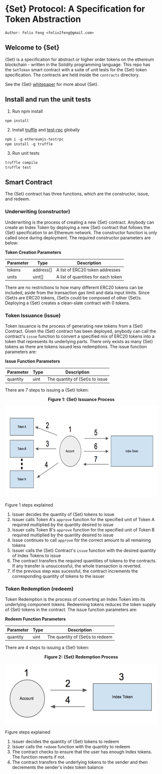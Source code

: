 # {Set} Protocol: A Specification for Token Abstraction
```
Author: Felix Feng <felix2feng@gmail.com>
```

## Welcome to {Set}
{Set} is a specification for abstract or higher order tokens on the ethereum blockchain - written in the Solidity programming language. This repo has the `SetToken` smart contract with a suite of unit tests for the {Set} token specification. The contracts are held inside the `contracts` directory.

See the {Set} [whitepaper](https://whitepaper.setprotocol.com) for more about {Set}.


## Install and run the unit tests

1. Run npm install
```
npm install
```

2. Install [truffle](http://truffleframework.com/) and [test-rpc](https://github.com/ethereumjs/testrpc) globally
```
npm i -g ethereumjs-testrpc
npm install -g truffle
```

3. Run unit tests
```
truffle compile
truffle test
```



## Smart Contract
The {Set} contract has three functions, which are the constructor, issue, and redeem.

### Underwriting (constructor)
Underwriting is the process of creating a new {Set} contract. Anybody can create an Index Token by deploying a new {Set} contract that follows the {Set} specification to an Ethereum network. The constructor function is only called once during deployment. The required constructor parameters are below:

**Token Creation Parameters**

Parameter | Type | Description
------------ | ------------- | -------------
tokens | address[] | A list of ERC20 token addresses
units | uint[] | A list of quantities for each token

There are no restrictions to how many different ERC20 tokens can be included, aside from the transaction gas limit and data input limits. Since {Set}s are ERC20 tokens, {Set}s could be composed of other {Set}s. Deploying a {Set} creates a clean-slate contract with 0 tokens.


### Token Issuance (issue)
Token issuance is the process of generating new tokens from a {Set} Contract. Given the {Set} contract has been deployed, anybody can call the contract's `issue` function to convert a specified mix of ERC20 tokens into a token that represents its underlying parts. There only exists as many {Set} tokens as there are tokens issued less redemptions. The issue function parameters are:

**Issue Function Parameters**

Parameter | Type | Description
------------ | ------------- | -------------
quantity | uint | The quantity of {Set}s to issue

There are 7 steps to issuing a {Set} token:

<p align="center"><strong>Figure 1: {Set} Issuance Process</strong></p>
<p align="center"><img src="diagrams/SetIssuance.png" alt="Set Issuance" height="300"/></p>

Figure 1 steps explained

1. Issuer decides the quantity of {Set} tokens to issue
2. Issuer calls Token A's `approve` function for the specified unit of Token A required multiplied by the quantity desired to issue
3. Issuer calls Token B's `approve` function for the specified unit of Token B required multiplied by the quantity desired to issue
4. Issue continues to call `approve` for the correct amount to all remaining tokens
5. Issuer calls the {Set} Contract's `issue` function with the desired quantity of Index Tokens to issue
6. The contract transfers the required quantities of tokens to the contracts. If any transfer is unsuccessful, the whole transaction is reverted.
7. If the previous step was sucessful, the contract increments the corresponding quantity of tokens to the issuer


### Token Redemption (redeem)
Token Redemption is the process of converting an Index Token into its underlying component tokens. Redeeming tokens reduces the token supply of {Set} tokens in the contract. The issue function parameters are:

**Redeem Function Parameters**

Parameter | Type | Description
------------ | ------------- | -------------
quantity | uint | The quantity of {Set}s to redeem

There are 4 steps to issuing a {Set} token:

<p align="center"><strong>Figure 2: {Set} Redemption Process</strong></p>
<p align="center"><img src="diagrams/SetRedemption.png" alt="Set Redemption" height="200"/></p>

Figure steps explained
1. Issuer decides the quantity of {Set} tokens to redeem
2. Issuer calls the `redeem` function with the quantity to redeem
3. The contract checks to ensure that the user has enough Index tokens. The function reverts if not.
4. The contract transfers the underlying tokens to the sender and then decrements the sender's index token balance

